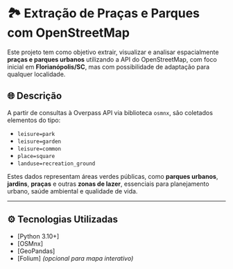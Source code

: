 # 🏞️ Extração de Praças e Parques com OpenStreetMap

Este projeto tem como objetivo extrair, visualizar e analisar espacialmente **praças e parques urbanos** utilizando a API do OpenStreetMap, com foco inicial em **Florianópolis/SC**, mas com possibilidade de adaptação para qualquer localidade.

## 🌐 Descrição

A partir de consultas à Overpass API via biblioteca `osmnx`, são coletados elementos do tipo:

- `leisure=park`
- `leisure=garden`
- `leisure=common`
- `place=square`
- `landuse=recreation_ground`

Estes dados representam áreas verdes públicas, como **parques urbanos**, **jardins**, **praças** e outras **zonas de lazer**, essenciais para planejamento urbano, saúde ambiental e qualidade de vida.

---

## ⚙️ Tecnologias Utilizadas

- [Python 3.10+]
- [OSMnx]
- [GeoPandas]
- [Folium] *(opcional para mapa interativo)*
